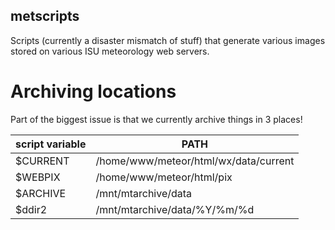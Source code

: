 ## metscripts

Scripts (currently a disaster mismatch of stuff) that generate various images
stored on various ISU meteorology web servers.

# Archiving locations

Part of the biggest issue is that we currently archive things in 3 places!

| script variable | PATH |
| --------------- | ---- |
| $CURRENT        | /home/www/meteor/html/wx/data/current |
| $WEBPIX         | /home/www/meteor/html/pix |
| $ARCHIVE        | /mnt/mtarchive/data |
| $ddir2          | /mnt/mtarchive/data/%Y/%m/%d |
